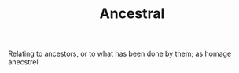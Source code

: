 ---
title: Ancestral
letter: A
permalink: "/definitions/bld-ancestral.html"
body: Relating to ancestors, or to what has been done by them; as homage anecstrel
published_at: '2018-07-07'
source: Black's Law Dictionary 2nd Ed (1910)
layout: post
---